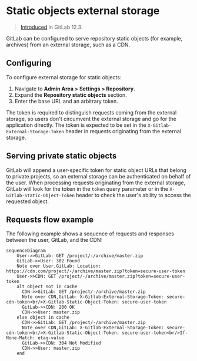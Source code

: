 # Static objects external storage

> [Introduced](https://gitlab.com/gitlab-org/gitlab-ce/merge_requests/31025) in GitLab 12.3.

GitLab can be configured to serve repository static objects (for example, archives) from an external
storage, such as a CDN.

## Configuring

To configure external storage for static objects:

1. Navigate to **Admin Area > Settings > Repository**.
1. Expand the **Repository static objects** section.
1. Enter the base URL and an arbitrary token.

The token is required to distinguish requests coming from the external storage, so users don't
circumvent the external storage and go for the application directly. The token is expected to be
set in the `X-Gitlab-External-Storage-Token` header in requests originating from the external
storage.

## Serving private static objects

GitLab will append a user-specific token for static object URLs that belong to private projects,
so an external storage can be authenticated on behalf of the user. When processing requests originating
from the external storage, GitLab will look for the token in the `token` query parameter or in
the `X-Gitlab-Static-Object-Token` header to check the user's ability to access the requested object.

## Requests flow example

The following example shows a sequence of requests and responses between the user,
GitLab, and the CDN:

```mermaid
sequenceDiagram
    User->>GitLab: GET /project/-/archive/master.zip
    GitLab->>User: 302 Found
    Note over User,GitLab: Location: https://cdn.com/project/-/archive/master.zip?token=secure-user-token
    User->>CDN: GET /project/-/archive/master.zip?token=secure-user-token
    alt object not in cache
      CDN->>GitLab: GET /project/-/archive/master.zip
      Note over CDN,GitLab: X-Gitlab-External-Storage-Token: secure-cdn-token<br/>X-Gitlab-Static-Object-Token: secure-user-token
      GitLab->>CDN: 200 OK
      CDN->>User: master.zip
    else object in cache
      CDN->>GitLab: GET /project/-/archive/master.zip
      Note over CDN,GitLab: X-Gitlab-External-Storage-Token: secure-cdn-token<br/>X-Gitlab-Static-Object-Token: secure-user-token<br/>If-None-Match: etag-value
      GitLab->>CDN: 304 Not Modified
      CDN->>User: master.zip
    end
```
